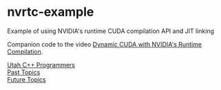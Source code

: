 # nvrtc-example
Example of using NVIDIA's runtime CUDA compilation API and JIT linking

Companion code to the video [Dynamic CUDA with NVIDIA's Runtime Compilation](https://www.youtube.com/watch?v=9OCQb5RA-s0).

[Utah C++ Programmers](https://meetup.com/utah-cpp-programmers)\
[Past Topics](https://utahcpp.wordpress.com/past-meeting-topics/)\
[Future Topics](https://utahcpp.wordpress.com/future-meeting-topics/)
